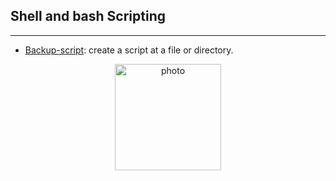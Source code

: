 ## Shell and bash Scripting
---

- [Backup-script](https://github.com/im-viter/Shell-script/blob/master/Scripts/backup-source): create a script at a file or directory.


<p align="center">
<img src="https://github.com/im-viter/Shell-script/blob/master/Images/photo_5861536817873013626_x.jpg" alt="photo" float="center" width="170">
</p>
